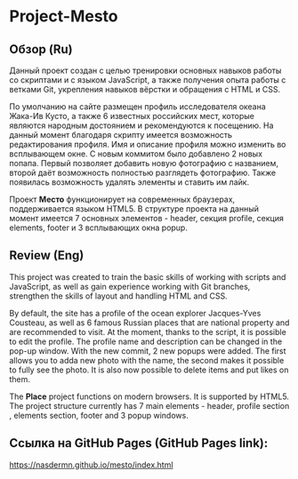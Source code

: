 # Project-Mesto

## Обзор (Ru)

  Данный проект создан с целью тренировки основных навыков работы со скриптами и с языком JavaScript,
а также получения опыта работы с ветками Git, укрепления навыков вёрстки и обращения с HTML и CSS.

  По умолчанию на сайте размещен профиль исследователя океана Жака-Ив Кусто, а также 6 известных
российских мест, которые являются народным достоянием и рекомендуются к посещению. На данный момент
благодаря скрипту имеется возможность редактирования профиля. Имя и описание профиля можно изменить
во всплывающем окне. С новым коммитом было добавлено 2 новых попапа. Первый позволяет добавить
новую фотографию с названием, второй даёт возможность полностью разглядеть фотографию. Также
появилась возможность удалять элементы и ставить им лайк.

  Проект __Место__ функционирует на современных браузерах, поддерживается языком HTML5.
В структуре проекта на данный момент имеется 7 основных элементов - header, секция profile, секция
elements, footer и 3 всплывающих окна popup.

## Review (Eng)

  This project was created to train the basic skills of working with scripts and JavaScript,
as well as gain experience working with Git branches, strengthen the skills of layout and handling HTML and CSS.

  By default, the site has a profile of the ocean explorer Jacques-Yves Cousteau, as well as 6 famous
Russian places that are national property and are recommended to visit. At the moment, thanks to the script,
it is possible to edit the profile. The profile name and description can be changed in the pop-up window. 
With the new commit, 2 new popups were added. The first allows you to adda new photo with the name, 
the second makes it possible to fully see the photo. It is also now possible to delete items and put likes
on them.

  The __Place__ project functions on modern browsers. It is supported by HTML5.
The project structure currently has 7 main elements - header, profile section
, elements section, footer and 3 popup windows.

## Ссылка на GitHub Pages (GitHub Pages link):
https://nasdermn.github.io/mesto/index.html